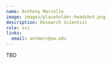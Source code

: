 ```yaml
---
name: Anthony Marcello
image: images/placeholder-headshot.png
description: Research Scientist
role: sci
links:
  email: antmarc@uw.edu
---
```


TBD
